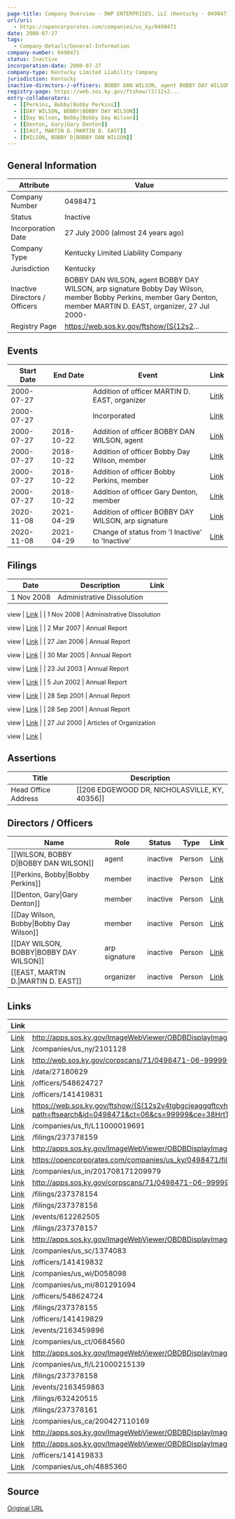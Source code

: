 ```yaml
---
page-title: Company Overview - DWP ENTERPRISES, LLC (Kentucky - 0498471)
url/uri:
  - https://opencorporates.com/companies/us_ky/0498471
date: 2000-07-27
tags:
  - Company-Details/General-Information
company-number: 0498471
status: Inactive
incorporation-date: 2000-07-27
company-type: Kentucky Limited Liability Company
jurisdiction: Kentucky
inactive-directors-/-officers: BOBBY DAN WILSON, agent BOBBY DAY WILSON, arp signature Bobby Day Wilson, member Bobby Perkins, member Gary Denton, member MARTIN D. EAST, organizer, 27 Jul 2000-
registry-page: https://web.sos.ky.gov/ftshow/(S(12s2...
entry-collaborators:
  - [[Perkins, Bobby|Bobby Perkins]]
  - [[DAY WILSON, BOBBY|BOBBY DAY WILSON]]
  - [[Day Wilson, Bobby|Bobby Day Wilson]]
  - [[Denton, Gary|Gary Denton]]
  - [[EAST, MARTIN D.|MARTIN D. EAST]]
  - [[WILSON, BOBBY D|BOBBY DAN WILSON]]
---
```


## General Information
| Attribute          | Value                                       |
|--------------------|---------------------------------------------|
| Company Number     | 0498471                                     |
| Status             | Inactive                                    |
| Incorporation Date | 27 July 2000 (almost 24 years ago)          |
| Company Type       | Kentucky Limited Liability Company          |
| Jurisdiction       | Kentucky                                    |
| Inactive Directors / Officers | BOBBY DAN WILSON, agent BOBBY DAY WILSON, arp signature Bobby Day Wilson, member Bobby Perkins, member Gary Denton, member MARTIN D. EAST, organizer, 27 Jul 2000- |
| Registry Page      | https://web.sos.ky.gov/ftshow/(S(12s2...    |

## Events

| Start Date | End Date   | Event                                                   | Link |
|------------|------------|-------------------------------------------------------|------|
| 2000-07-27 |            | Addition of officer MARTIN D. EAST, organizer           | [Link](https://opencorporates.com/events/2163459872) |
| 2000-07-27 |            | Incorporated                                            | [Link](https://opencorporates.com/events/612262559) |
| 2000-07-27 | 2018-10-22 | Addition of officer BOBBY DAN WILSON, agent             | [Link](https://opencorporates.com/events/612262442) |
| 2000-07-27 | 2018-10-22 | Addition of officer Bobby Day Wilson, member            | [Link](https://opencorporates.com/events/612262505) |
| 2000-07-27 | 2018-10-22 | Addition of officer Bobby Perkins, member               | [Link](https://opencorporates.com/events/612262460) |
| 2000-07-27 | 2018-10-22 | Addition of officer Gary Denton, member                 | [Link](https://opencorporates.com/events/612262481) |
| 2020-11-08 | 2021-04-29 | Addition of officer BOBBY DAY WILSON, arp signature     | [Link](https://opencorporates.com/events/2163459863) |
| 2020-11-08 | 2021-04-29 | Change of status from 'I   Inactive' to 'Inactive'      | [Link](https://opencorporates.com/events/2163459896) |

## Filings
| Date        | Description                    | Link |
|-------------|--------------------------------|-------|
| 1 Nov 2008  | Administrative Dissolution

view | [Link](https://opencorporates.com/filings/632420515) |
| 1 Nov 2008  | Administrative Dissolution

view | [Link](https://opencorporates.com/filings/237378154) |
| 2 Mar 2007  | Annual Report

view            | [Link](https://opencorporates.com/filings/237378155) |
| 27 Jan 2006 | Annual Report

view            | [Link](https://opencorporates.com/filings/237378156) |
| 30 Mar 2005 | Annual Report

view            | [Link](https://opencorporates.com/filings/237378157) |
| 23 Jul 2003 | Annual Report

view            | [Link](https://opencorporates.com/filings/237378158) |
| 5 Jun 2002  | Annual Report

view            | [Link](https://opencorporates.com/filings/237378159) |
| 28 Sep 2001 | Annual Report

view            | [Link](https://opencorporates.com/filings/237378161) |
| 28 Sep 2001 | Annual Report

view            | [Link](https://opencorporates.com/filings/237378160) |
| 27 Jul 2000 | Articles of Organization

view | [Link](https://opencorporates.com/filings/237378162) |

## Assertions
| Title               | Description                                             |
|---------------------|---------------------------------------------------------|
| Head Office Address | [[206 EDGEWOOD DR, NICHOLASVILLE, KY, 40356]]           |

## Directors / Officers
| Name                 | Role            | Status     | Type        | Link |
|----------------------|-----------------|------------|-------------|------|
| [[WILSON, BOBBY D\|BOBBY DAN WILSON]] | agent           | inactive   | Person      | [Link](https://opencorporates.com/officers/141419829) |
| [[Perkins, Bobby\|Bobby Perkins]] | member          | inactive   | Person      | [Link](https://opencorporates.com/officers/141419831) |
| [[Denton, Gary\|Gary Denton]] | member          | inactive   | Person      | [Link](https://opencorporates.com/officers/141419832) |
| [[Day Wilson, Bobby\|Bobby Day Wilson]] | member          | inactive   | Person      | [Link](https://opencorporates.com/officers/141419833) |
| [[DAY WILSON, BOBBY\|BOBBY DAY WILSON]] | arp signature   | inactive   | Person      | [Link](https://opencorporates.com/officers/548624724) |
| [[EAST, MARTIN D.\|MARTIN D. EAST]] | organizer       | inactive   | Person      | [Link](https://opencorporates.com/officers/548624727) |

## Links
| Link   | url                            
|--------|--------------------------------|
| [Link](http://apps.sos.ky.gov/ImageWebViewer/OBDBDisplayImage.aspx?id=2455044) |http://apps.sos.ky.gov/ImageWebViewer/OBDBDisplayImage.aspx?id=2455044|
| [Link](/companies/us_ny/2101128) |/companies/us_ny/2101128      |
| [Link](http://web.sos.ky.gov/corpscans/71/0498471-06-99999-20081101-ADS-3310499-PU.pdf) |http://web.sos.ky.gov/corpscans/71/0498471-06-99999-20081101-ADS-3310499-PU.pdf|
| [Link](/data/27180629) |/data/27180629                |
| [Link](/officers/548624727) |/officers/548624727           |
| [Link](/officers/141419831) |/officers/141419831           |
| [Link](https://web.sos.ky.gov/ftshow/(S(12s2v4tgbgcjeaggqftcvh2b))/default.aspx?path=ftsearch&id=0498471&ct=06&cs=99999&ce=38HrtTAGqSpKFSiD5H49G6VgmYROE%2faCdRsDDbuQ5iZNZ3onpQ4MpkCW%2bhzHPT%2fs) |https://web.sos.ky.gov/ftshow/(S(12s2v4tgbgcjeaggqftcvh2b))/default.aspx?path=ftsearch&id=0498471&ct=06&cs=99999&ce=38HrtTAGqSpKFSiD5H49G6VgmYROE%2faCdRsDDbuQ5iZNZ3onpQ4MpkCW%2bhzHPT%2fs|
| [Link](/companies/us_fl/L11000019691) |/companies/us_fl/L11000019691 |
| [Link](/filings/237378159) |/filings/237378159            |
| [Link](http://apps.sos.ky.gov/ImageWebViewer/OBDBDisplayImage.aspx?id=1024662) |http://apps.sos.ky.gov/ImageWebViewer/OBDBDisplayImage.aspx?id=1024662|
| [Link](https://opencorporates.com/companies/us_ky/0498471/filings) |https://opencorporates.com/companies/us_ky/0498471/filings|
| [Link](/companies/us_in/201708171209979) |/companies/us_in/201708171209979|
| [Link](http://apps.sos.ky.gov/corpscans/71/0498471-06-99999-20081101-ADS-3310499-PU.pdf) |http://apps.sos.ky.gov/corpscans/71/0498471-06-99999-20081101-ADS-3310499-PU.pdf|
| [Link](/filings/237378154) |/filings/237378154            |
| [Link](/filings/237378156) |/filings/237378156            |
| [Link](/events/612262505) |/events/612262505             |
| [Link](/filings/237378157) |/filings/237378157            |
| [Link](http://apps.sos.ky.gov/ImageWebViewer/OBDBDisplayImage.aspx?id=3516132) |http://apps.sos.ky.gov/ImageWebViewer/OBDBDisplayImage.aspx?id=3516132|
| [Link](/companies/us_sc/1374083) |/companies/us_sc/1374083      |
| [Link](/officers/141419832) |/officers/141419832           |
| [Link](/companies/us_wi/D058098) |/companies/us_wi/D058098      |
| [Link](/companies/us_mi/801291094) |/companies/us_mi/801291094    |
| [Link](/officers/548624724) |/officers/548624724           |
| [Link](/filings/237378155) |/filings/237378155            |
| [Link](/officers/141419829) |/officers/141419829           |
| [Link](/events/2163459896) |/events/2163459896            |
| [Link](/companies/us_ct/0684560) |/companies/us_ct/0684560      |
| [Link](http://apps.sos.ky.gov/ImageWebViewer/OBDBDisplayImage.aspx?id=200009) |http://apps.sos.ky.gov/ImageWebViewer/OBDBDisplayImage.aspx?id=200009|
| [Link](/companies/us_fl/L21000215139) |/companies/us_fl/L21000215139 |
| [Link](/filings/237378158) |/filings/237378158            |
| [Link](/events/2163459863) |/events/2163459863            |
| [Link](/filings/632420515) |/filings/632420515            |
| [Link](/filings/237378161) |/filings/237378161            |
| [Link](/companies/us_ca/200427110169) |/companies/us_ca/200427110169 |
| [Link](http://apps.sos.ky.gov/ImageWebViewer/OBDBDisplayImage.aspx?id=1923835) |http://apps.sos.ky.gov/ImageWebViewer/OBDBDisplayImage.aspx?id=1923835|
| [Link](http://apps.sos.ky.gov/ImageWebViewer/OBDBDisplayImage.aspx?id=615474) |http://apps.sos.ky.gov/ImageWebViewer/OBDBDisplayImage.aspx?id=615474|
| [Link](/officers/141419833) |/officers/141419833           |
| [Link](/companies/us_oh/4885360) |/companies/us_oh/4885360      |

## Source
[Original URL](https://opencorporates.com/companies/us_ky/0498471)
